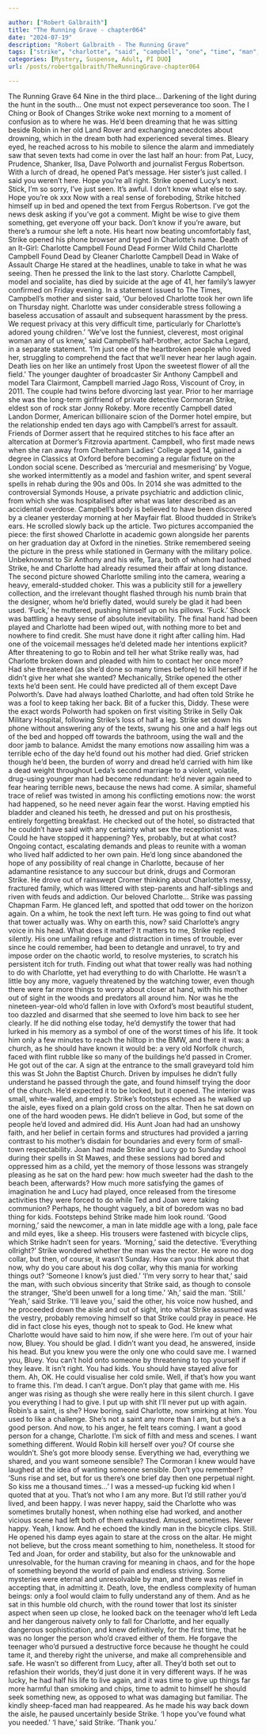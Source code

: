 ```yaml
---

author: ["Robert Galbraith"]
title: "The Running Grave - chapter064"
date: "2024-07-19"
description: "Robert Galbraith - The Running Grave"
tags: ["strike", "charlotte", "said", "campbell", "one", "time", "man", "opened", "could", "back", "dead", "never", "would", "tower", "church", "half", "lucy", "hope", "something", "left", "found", "knew", "like", "made", "though"]
categories: [Mystery, Suspense, Adult, PI DUO]
url: /posts/robertgalbraith/TheRunningGrave-chapter064

---
```



The Running Grave
64
Nine in the third place…
Darkening of the light during the hunt in the south…
One must not expect perseverance too soon.
The I Ching or Book of Changes
Strike woke next morning to a moment of confusion as to where he was. He’d been dreaming that he was sitting beside Robin in her old Land Rover and exchanging anecdotes about drowning, which in the dream both had experienced several times.
Bleary eyed, he reached across to his mobile to silence the alarm and immediately saw that seven texts had come in over the last half an hour: from Pat, Lucy, Prudence, Shanker, Ilsa, Dave Polworth and journalist Fergus Robertson. With a lurch of dread, he opened Pat’s message.
Her sister’s just called. I said you weren’t here. Hope you’re all right.
Strike opened Lucy’s next.
Stick, I’m so sorry, I’ve just seen. It’s awful. I don’t know what else to say. Hope you’re ok xxx
Now with a real sense of foreboding, Strike hitched himself up in bed and opened the text from Fergus Robertson.
I’ve got the news desk asking if you’ve got a comment. Might be wise to give them something, get everyone off your back. Don’t know if you’re aware, but there’s a rumour she left a note.
His heart now beating uncomfortably fast, Strike opened his phone browser and typed in Charlotte’s name.
Death of an It-Girl: Charlotte Campbell Found Dead
Former Wild Child Charlotte Campbell Found Dead by Cleaner
Charlotte Campbell Dead in Wake of Assault Charge
He stared at the headlines, unable to take in what he was seeing. Then he pressed the link to the last story.
Charlotte Campbell, model and socialite, has died by suicide at the age of 41, her family’s lawyer confirmed on Friday evening. In a statement issued to The Times, Campbell’s mother and sister said,
‘Our beloved Charlotte took her own life on Thursday night. Charlotte was under considerable stress following a baseless accusation of assault and subsequent harassment by the press. We request privacy at this very difficult time, particularly for Charlotte’s adored young children.’
‘We’ve lost the funniest, cleverest, most original woman any of us knew,’ said Campbell’s half-brother, actor Sacha Legard, in a separate statement. ‘I’m just one of the heartbroken people who loved her, struggling to comprehend the fact that we’ll never hear her laugh again. Death lies on her like an untimely frost Upon the sweetest flower of all the field.’
The younger daughter of broadcaster Sir Anthony Campbell and model Tara Clairmont, Campbell married Jago Ross, Viscount of Croy, in 2011. The couple had twins before divorcing last year. Prior to her marriage she was the long-term girlfriend of private detective Cormoran Strike, eldest son of rock star Jonny Rokeby. More recently Campbell dated Landon Dormer, American billionaire scion of the Dormer hotel empire, but the relationship ended ten days ago with Campbell’s arrest for assault. Friends of Dormer assert that he required stitches to his face after an altercation at Dormer’s Fitzrovia apartment.
Campbell, who first made news when she ran away from Cheltenham Ladies’ College aged 14, gained a degree in Classics at Oxford before becoming a regular fixture on the London social scene. Described as ‘mercurial and mesmerising’ by Vogue, she worked intermittently as a model and fashion writer, and spent several spells in rehab during the 90s and 00s. In 2014 she was admitted to the controversial Symonds House, a private psychiatric and addiction clinic, from which she was hospitalised after what was later described as an accidental overdose.
Campbell’s body is believed to have been discovered by a cleaner yesterday morning at her Mayfair flat.
Blood thudded in Strike’s ears. He scrolled slowly back up the article.
Two pictures accompanied the piece: the first showed Charlotte in academic gown alongside her parents on her graduation day at Oxford in the nineties. Strike remembered seeing the picture in the press while stationed in Germany with the military police. Unbeknownst to Sir Anthony and his wife, Tara, both of whom had loathed Strike, he and Charlotte had already resumed their affair at long distance.
The second picture showed Charlotte smiling into the camera, wearing a heavy, emerald-studded choker. This was a publicity still for a jewellery collection, and the irrelevant thought flashed through his numb brain that the designer, whom he’d briefly dated, would surely be glad it had been used.
‘Fuck,’ he muttered, pushing himself up on his pillows. ‘Fuck.’
Shock was battling a heavy sense of absolute inevitability. The final hand had been played and Charlotte had been wiped out, with nothing more to bet and nowhere to find credit. She must have done it right after calling him. Had one of the voicemail messages he’d deleted made her intentions explicit? After threatening to go to Robin and tell her what Strike really was, had Charlotte broken down and pleaded with him to contact her once more? Had she threatened (as she’d done so many times before) to kill herself if he didn’t give her what she wanted?
Mechanically, Strike opened the other texts he’d been sent. He could have predicted all of them except Dave Polworth’s. Dave had always loathed Charlotte, and had often told Strike he was a fool to keep taking her back.
Bit of a fucker this, Diddy.
These were the exact words Polworth had spoken on first visiting Strike in Selly Oak Military Hospital, following Strike’s loss of half a leg.
Strike set down his phone without answering any of the texts, swung his one and a half legs out of the bed and hopped off towards the bathroom, using the wall and the door jamb to balance. Amidst the many emotions now assailing him was a terrible echo of the day he’d found out his mother had died. Grief stricken though he’d been, the burden of worry and dread he’d carried with him like a dead weight throughout Leda’s second marriage to a violent, volatile, drug-using younger man had become redundant: he’d never again need to fear hearing terrible news, because the news had come. A similar, shameful trace of relief was twisted in among his conflicting emotions now: the worst had happened, so he need never again fear the worst.
Having emptied his bladder and cleaned his teeth, he dressed and put on his prosthesis, entirely forgetting breakfast. He checked out of the hotel, so distracted that he couldn’t have said with any certainty what sex the receptionist was.
Could he have stopped it happening? Yes, probably, but at what cost? Ongoing contact, escalating demands and pleas to reunite with a woman who lived half addicted to her own pain. He’d long since abandoned the hope of any possibility of real change in Charlotte, because of her adamantine resistance to any succour but drink, drugs and Cormoran Strike.
He drove out of rainswept Cromer thinking about Charlotte’s messy, fractured family, which was littered with step-parents and half-siblings and riven with feuds and addiction. Our beloved Charlotte…
Strike was passing Chapman Farm. He glanced left, and spotted that odd tower on the horizon again. On a whim, he took the next left turn. He was going to find out what that tower actually was.
Why on earth this, now? said Charlotte’s angry voice in his head. What does it matter?
It matters to me, Strike replied silently.
His one unfailing refuge and distraction in times of trouble, ever since he could remember, had been to detangle and unravel, to try and impose order on the chaotic world, to resolve mysteries, to scratch his persistent itch for truth. Finding out what that tower really was had nothing to do with Charlotte, yet had everything to do with Charlotte. He wasn’t a little boy any more, vaguely threatened by the watching tower, even though there were far more things to worry about closer at hand, with his mother out of sight in the woods and predators all around him. Nor was he the nineteen-year-old who’d fallen in love with Oxford’s most beautiful student, too dazzled and disarmed that she seemed to love him back to see her clearly. If he did nothing else today, he’d demystify the tower that had lurked in his memory as a symbol of one of the worst times of his life.
It took him only a few minutes to reach the hilltop in the BMW, and there it was: a church, as he should have known it would be: a very old Norfolk church, faced with flint rubble like so many of the buildings he’d passed in Cromer.
He got out of the car. A sign at the entrance to the small graveyard told him this was St John the Baptist Church. Driven by impulses he didn’t fully understand he passed through the gate, and found himself trying the door of the church. He’d expected it to be locked, but it opened.
The interior was small, white-walled, and empty. Strike’s footsteps echoed as he walked up the aisle, eyes fixed on a plain gold cross on the altar. Then he sat down on one of the hard wooden pews.
He didn’t believe in God, but some of the people he’d loved and admired did. His Aunt Joan had had an unshowy faith, and her belief in certain forms and structures had provided a jarring contrast to his mother’s disdain for boundaries and every form of small-town respectability. Joan had made Strike and Lucy go to Sunday school during their spells in St Mawes, and these sessions had bored and oppressed him as a child, yet the memory of those lessons was strangely pleasing as he sat on the hard pew: how much sweeter had the dash to the beach been, afterwards? How much more satisfying the games of imagination he and Lucy had played, once released from the tiresome activities they were forced to do while Ted and Joan were taking communion? Perhaps, he thought vaguely, a bit of boredom was no bad thing for kids.
Footsteps behind Strike made him look round.
‘Good morning,’ said the newcomer, a man in late middle age with a long, pale face and mild eyes, like a sheep. His trousers were fastened with bicycle clips, which Strike hadn’t seen for years.
‘Morning,’ said the detective.
‘Everything ollright?’
Strike wondered whether the man was the rector. He wore no dog collar, but then, of course, it wasn’t Sunday. How can you think about that now, why do you care about his dog collar, why this mania for working things out?
‘Someone I know’s just died.’
‘I’m very sorry to hear that,’ said the man, with such obvious sincerity that Strike said, as though to console the stranger,
‘She’d been unwell for a long time.’
‘Ah,’ said the man. ‘Still.’
‘Yeah,’ said Strike.
‘I’ll leave you,’ said the other, his voice now hushed, and he proceeded down the aisle and out of sight, into what Strike assumed was the vestry, probably removing himself so that Strike could pray in peace. He did in fact close his eyes, though not to speak to God. He knew what Charlotte would have said to him now, if she were here.
I’m out of your hair now, Bluey. You should be glad.
I didn’t want you dead, he answered, inside his head.
But you knew you were the only one who could save me. I warned you, Bluey.
You can’t hold onto someone by threatening to top yourself if they leave. It isn’t right. You had kids. You should have stayed alive for them.
Ah, OK. He could visualise her cold smile. Well, if that’s how you want to frame this. I’m dead. I can’t argue.
Don’t play that game with me. His anger was rising as though she were really here in this silent church. I gave you everything I had to give. I put up with shit I’ll never put up with again.
Robin’s a saint, is she? How boring, said Charlotte, now smirking at him. You used to like a challenge.
She’s not a saint any more than I am, but she’s a good person.
And now, to his anger, he felt tears coming.
I want a good person for a change, Charlotte. I’m sick of filth and mess and scenes. I want something different.
Would Robin kill herself over you?
Of course she wouldn’t. She’s got more bloody sense.
Everything we had, everything we shared, and you want someone sensible? The Cormoran I knew would have laughed at the idea of wanting someone sensible. Don’t you remember? ‘Suns rise and set, but for us there’s one brief day then one perpetual night. So kiss me a thousand times…’
I was a messed-up fucking kid when I quoted that at you. That’s not who I am any more. But I’d still rather you’d lived, and been happy.
I was never happy, said the Charlotte who was sometimes brutally honest, when nothing else had worked, and another vicious scene had left both of them exhausted. Amused, sometimes. Never happy.
Yeah, I know.
And he echoed the kindly man in the bicycle clips.
Still.
He opened his damp eyes again to stare at the cross on the altar. He might not believe, but the cross meant something to him, nonetheless. It stood for Ted and Joan, for order and stability, but also for the unknowable and unresolvable, for the human craving for meaning in chaos, and for the hope of something beyond the world of pain and endless striving. Some mysteries were eternal and unresolvable by man, and there was relief in accepting that, in admitting it. Death, love, the endless complexity of human beings: only a fool would claim to fully understand any of them.
And as he sat in this humble old church, with the round tower that lost its sinister aspect when seen up close, he looked back on the teenager who’d left Leda and her dangerous naivety only to fall for Charlotte, and her equally dangerous sophistication, and knew definitively, for the first time, that he was no longer the person who’d craved either of them. He forgave the teenager who’d pursued a destructive force because he thought he could tame it, and thereby right the universe, and make all comprehensible and safe. He wasn’t so different from Lucy, after all. They’d both set out to refashion their worlds, they’d just done it in very different ways. If he was lucky, he had half his life to live again, and it was time to give up things far more harmful than smoking and chips, time to admit to himself he should seek something new, as opposed to what was damaging but familiar.
The kindly sheep-faced man had reappeared. As he made his way back down the aisle, he paused uncertainly beside Strike.
‘I hope you’ve found what you needed.’
‘I have,’ said Strike. ‘Thank you.’
